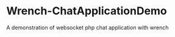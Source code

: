 Wrench-ChatApplicationDemo
==========================

A demonstration of websocket php chat application with wrench